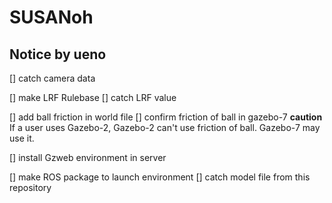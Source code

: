 # SUSANoh



## Notice by ueno

[] catch camera data

[] make LRF Rulebase
    [] catch LRF value

[] add ball friction in world file
    [] confirm friction of ball in gazebo-7
**caution**
If a user uses Gazebo-2, Gazebo-2 can't use friction of ball.
Gazebo-7 may use it.

[] install Gzweb environment in server

[] make ROS package to launch environment
    [] catch model file from this repository 


